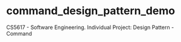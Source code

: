 # command_design_pattern_demo
CS5617 - Software Engineering.  Individual Project: Design Pattern - Command

